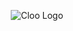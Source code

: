 <p align="center">
  <img src="https://github.com/user-attachments/assets/78bc69dc-62bd-48ae-847b-c5fff6dde0cc" alt="Cloo Logo" />
</p>
